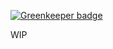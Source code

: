 
[![Greenkeeper badge](https://badges.greenkeeper.io/meteorengineer/meteor-graphql-react.svg)](https://greenkeeper.io/)

WIP

